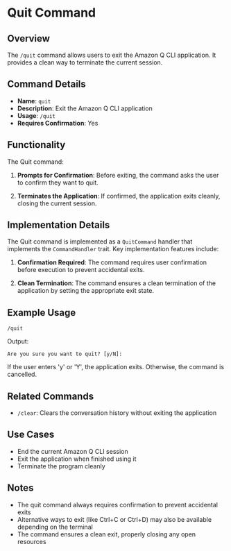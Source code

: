 # Quit Command

## Overview

The `/quit` command allows users to exit the Amazon Q CLI application. It provides a clean way to terminate the current session.

## Command Details

- **Name**: `quit`
- **Description**: Exit the Amazon Q CLI application
- **Usage**: `/quit`
- **Requires Confirmation**: Yes

## Functionality

The Quit command:

1. **Prompts for Confirmation**: Before exiting, the command asks the user to confirm they want to quit.

2. **Terminates the Application**: If confirmed, the application exits cleanly, closing the current session.

## Implementation Details

The Quit command is implemented as a `QuitCommand` handler that implements the `CommandHandler` trait. Key implementation features include:

1. **Confirmation Required**: The command requires user confirmation before execution to prevent accidental exits.

2. **Clean Termination**: The command ensures a clean termination of the application by setting the appropriate exit state.

## Example Usage

```
/quit
```

Output:
```
Are you sure you want to quit? [y/N]: 
```

If the user enters 'y' or 'Y', the application exits. Otherwise, the command is cancelled.

## Related Commands

- `/clear`: Clears the conversation history without exiting the application

## Use Cases

- End the current Amazon Q CLI session
- Exit the application when finished using it
- Terminate the program cleanly

## Notes

- The quit command always requires confirmation to prevent accidental exits
- Alternative ways to exit (like Ctrl+C or Ctrl+D) may also be available depending on the terminal
- The command ensures a clean exit, properly closing any open resources
